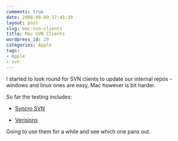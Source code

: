 ```yaml
---
comments: true
date: 2008-08-09 17:45:39
layout: post
slug: mac-svn-clients
title: Mac SVN Clients
wordpress_id: 29
categories: Apple
tags:
- Apple
- svn
---
```


I started to look round for SVN clients to update our internal repos - windows and linux ones are easy, Mac however is bit harder.

So far the testing includes:



	
  * [Syncro SVN](http://www.syncrosvnclient.com/)

	
  * [Verisions](http://www.versionsapp.com/)


Going to use them for a while and see which one pans out.
